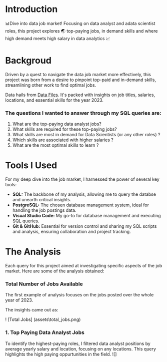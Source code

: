 # Introduction
📊Dive into data job market! Focusing on data analyst and adata scientist roles, this project explores 🌏 top-paying jobs, in demand skills and where high demand meets high salary in data analytics 📈

# Backgroud
Driven by a quest to navigate the data job market more effectively, this project was born from a desire to pinpoint top-paid and in-demand skills, streamlining other work to find optimal jobs.

Data hails from [Data Files](https://drive.google.com/drive/u/0/folders/1kX3CkHR-gusbZEKLymiZJddtDSWrhkPQ). It's packed with insights on job titles, salaries, locations, and essential skills for the year 2023.

### The questions I wanted to answer through my SQL queries are:

1. What are the top-paying data analyst jobs?
2. What skills are required for these top-paying jobs?
3. What skills are most in demand for Data Scientists (or any other roles) ?
4. Which skills are associated with higher salaries ?
5. What are the most optimal skills to learn ?

# Tools I Used
For my deep dive into the job market, I harnessed the power of several key tools:

- **SQL:** The backbone of my analysis, allowing me to query the databse and unearth critical insights.
- **PostgreSQL:** The chosen database management system, ideal for handling the job postings data.
- **Visual Studio Code:** My go-to for database management and executing SQL queries.
- **Git & GitHub:** Essential for version control and sharing my SQL scripts and analysis, ensuring collaboration and project tracking.

# The Analysis
Each query for this project aimed at investigating specific aspects of the job market.
Here are some of the analysis obtained:

### Total Number of Jobs Available
The first example of analysis focuses on the jobs posted over the whole year of 2023.

The insights came out as:

! [Total Jobs] (assets\total_jobs.png)




### 1. Top Paying Data Analyst Jobs
To identify the highest-paying roles, I filtered data analyst positions by average yearly salary and location, focusing on any locations. This query highlights the high paying oppurtunities in the field.
![]